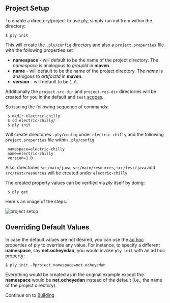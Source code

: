 Project Setup
-------------

To enable a directory/project to use ply, simply run init from within the directory:

    $ ply init

This will create the `.ply/config` directory and also a `project.properties` file with the following properties set

* __namespace__ - will default to be the name of the project directory.  The _namespace_ is analogous to _groupId_ in __maven__.
* __name__ - will default to be the name of the project directory.  The _name_ is analogous to _artifactId_ in __maven__.
* __version__ - will default to be `1.0`.

Additionally the `project.src.dir` and `project.res.dir` directories will be created for you in the default and `test` [scopes](Scopes.md).

So issuing the following sequence of commands:

     $ mkdir electric-chilly
     $ cd electric-chilly/
     $ ply init

Will create directories `.ply/config` under `electric-chilly` and the following `project.properties` file within `.ply/config`

     namespace=electric-chilly
     name=electric-chilly
     version=1.0

Also, directories `src/main/java`, `src/main/resources`, `src/test/java` and `src/test/resources` will be created under `electric-chilly`. 

The created property values can be verified via _ply_ itself by doing:

     $ ply get

Here's an image of the steps:

![project setup](https://github.com/blangel/ply/raw/master/docs/imgs/project-setup.png "project setup")

Overriding Default Values
-------------------------

In case the default values are not desired, you can use the [ad hoc](Properties.md) properties of ply to override any value.  For instance, to specify a different __namespace__, say __net.ocheyedan__, you would invoke `ply init` with an ad hoc property:

    $ ply init -Pproject.namespace=net.ocheyedan

Everything would be created as in the original example except the __namespace__ would be __net.ocheyedan__ instead of the default (i.e., the name of the project directory).

Continue on to [Building](BuildingProject.md)